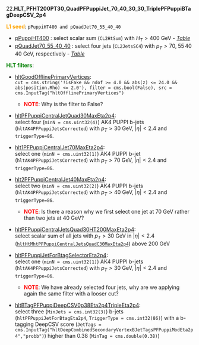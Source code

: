 22.**HLT_PFHT200PT30_QuadPFPuppiJet_70_40_30_30_TriplePFPuppiBTagDeepCSV_2p4**

<span style="color:orange">**L1 seed**</span>: `pPuppiHT400 and pQuadJet70_55_40_40`

- [pPuppiHT400](../Phase2Menu_Legacy/PuppiHT400.html) : select scalar sum (`CL2HtSum`) with $H_T>400$ GeV - *[Table](../Tables/pPuppiHT400.md)*
- [pQuadJet70_55_40_40](../Phase2Menu_Legacy/QuadJet70554040.html) : select four jets (`CL2JetsSC4`) with $p_T>70,\;55\,40\;40$ GeV, respectively - *[Table](../Tables/pQuadJet70_55_40_40.md)*

<span style="color:green">**HLT filters**</span>:

- [hltGoodOfflinePrimaryVertices](../Phase2Menu_Legacy/hltGoodOfflinePrimaryVertices.html):<br>
`cut = cms.string('!isFake && ndof >= 4.0 && abs(z) <= 24.0 && abs(position.Rho) <= 2.0'),
filter = cms.bool(False),
src = cms.InputTag("hltOfflinePrimaryVertices")`

    * <span style="color:red">**NOTE**</span>: Why is the filter to False?

- [hltPFPuppiCentralJetQuad30MaxEta2p4](../Phase2Menu_Legacy/hltPFPuppiCentralJetQuad30MaxEta2p4.html):<br>
select four (`minN = cms.uint32(4)`) AK4 PUPPI b-jets (`hltAK4PFPuppiJetsCorrected`) with $p_T>30$ GeV, $|\eta|<2.4$ and `triggerType=86`.

- [hlt1PFPuppiCentralJet70MaxEta2p4](../Phase2Menu_Legacy/hlt1PFPuppiCentralJet70MaxEta2p4.html):<br>
select one (`minN = cms.uint32(1)`) AK4 PUPPI b-jet (`hltAK4PFPuppiJetsCorrected`) with $p_T>70$ GeV, $|\eta|<2.4$ and `triggerType=86`.

- [hlt2PFPuppiCentralJet40MaxEta2p4](../Phase2Menu_Legacy/hlt2PFPuppiCentralJet40MaxEta2p4.html):<br>
select two (`minN = cms.uint32(2)`) AK4 PUPPI b-jets (`hltAK4PFPuppiJetsCorrected`) with $p_T>40$ GeV, $|\eta|<2.4$ and `triggerType=86`.

    * <span style="color:red">**NOTE**</span>: Is there a reason why we first select one jet at 70 GeV rather than two jets at 40 GeV?

- [hltPFPuppiCentralJetsQuad30HT200MaxEta2p4](../Phase2Menu_Legacy/hltPFPuppiCentralJetsQuad30HT200MaxEta2p4.html):<br>
select scalar sum of all jets with $p_T>30$ GeV in $|\eta|<2.4$ ([`hltHtMhtPFPuppiCentralJetsQuadC30MaxEta2p4`](../Phase2Menu_Legacy/hltHtMhtPFPuppiCentralJetsQuadC30MaxEta2p4.html)) above 200 GeV

- [hltPFPuppiJetForBtagSelectorEta2p4](../Phase2Menu_Legacy/hltPFPuppiJetForBtagSelectorEta2p4.html):<br>
select one (`minN = cms.uint32(1)`) AK4 PUPPI b-jets (`hltAK4PFPuppiJetsCorrected`) with $p_T>30$ GeV, $|\eta|<2.4$ and `triggerType=86`.

    * <span style="color:red">**NOTE**</span>: We have already selected four jets, why are we applying again the same filter with a looser cut?

- [hltBTagPFPuppiDeepCSV0p38Eta2p4TripleEta2p4](../Phase2Menu_Legacy/hltBTagPFPuppiDeepCSV0p38Eta2p4TripleEta2p4.html):<br>
select three (`MinJets = cms.int32(3)`) b-jets (`hltPFPuppiJetForBtagEta2p4`, `TriggerType = cms.int32(86)`) with a b-tagging DeepCSV score (`JetTags = cms.InputTag("hltDeepCombinedSecondaryVertexBJetTagsPFPuppiModEta2p4","probb")`) higher than 0.38 (`MinTag = cms.double(0.38)`)